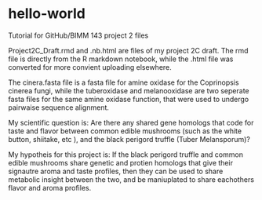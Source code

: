 # hello-world
Tutorial for GitHub/BIMM 143 project 2 files


Project2C_Draft.rmd and .nb.html are files of my project 2C draft. The rmd file is directly from the R markdown notebook, while the .html file was converted for more convient uploading elsewhere. 

The cinera.fasta file is a fasta file for amine oxidase for the Coprinopsis cinerea fungi, while the tuberoxidase and melanooxidase are two seperate fasta files for the same amine oxidase function, that were used to undergo pairwaise sequence alignment.

My scientific question is: Are there any shared gene homologs that code for taste and flavor between common edible mushrooms (such as the white button, shiitake, etc ), and the black perigord truffle (Tuber Melansporum)?

My hypotheis for this project is: If the black perigord truffle and common edible mushrooms share genetic and protien homologs that give their signautre aroma and taste profiles, then they can be used to share metabolic insight between the two, and be maniuplated to share eachothers flavor and aroma profiles.
